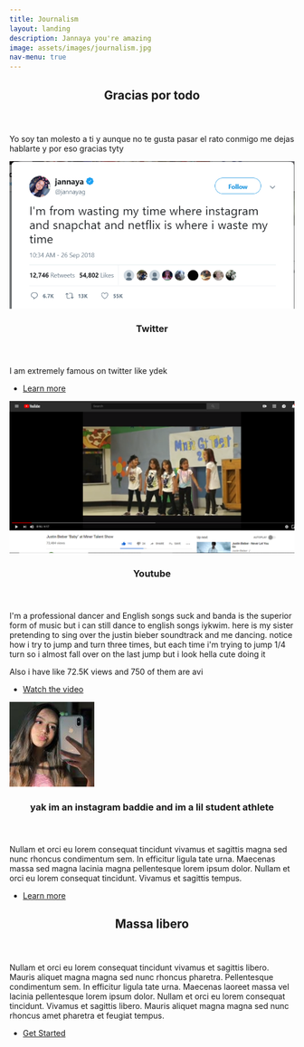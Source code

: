 ```yaml
---
title: Journalism
layout: landing
description: Jannaya you're amazing
image: assets/images/journalism.jpg
nav-menu: true
---
```

<!-- Main -->
<div id="main">

<!-- One -->
<section id="one">
	<div class="inner">
		<header class="major">
			<h2>Gracias por todo</h2>
		</header>
		<p>Yo soy tan molesto a ti y aunque no te gusta pasar el rato conmigo me dejas hablarte y por eso gracias tyty</p>
	</div>
</section>

<!-- Two -->
<section id="two" class="spotlights">
	<section>
		<a href="generic.html" class="image">
			<img src="assets/images/jannayaverified.PNG" alt="" data-position="center center" />
		</a>
		<div class="content">
			<div class="inner">
				<header class="major">
					<h3>Twitter</h3>
				</header>
				<p>I am extremely famous on twitter like ydek</p>
				<ul class="actions">
					<li><a href="javascript:alert('I just saw you but i miss you')" class="button">Learn more</a></li>
				</ul>
			</div>
		</div>
	</section>
	<section>
		<a href="generic.html" class="image">
			<img src="assets/images/yt.jpg" alt="" data-position="top center" />
		</a>
		<div class="content">
			<div class="inner">
				<header class="major">
					<h3>Youtube</h3>
				</header>
				<p>I'm a professional dancer and English songs suck and banda is the superior form of music but i can still dance to english songs iykwim. here is my sister pretending to sing over the justin bieber soundtrack and me dancing. notice how i try to jump and turn three times, but each time i'm trying to jump 1/4 turn so i almost fall over on the last jump but i look hella cute doing it</p> <p>Also i have like 72.5K views and 750 of them are avi</p>
				<ul class="actions">
					<li><a href="https://www.youtube.com/watch?v=9JpvQRoB_6M" class="button">Watch the video</a></li>
				</ul>
			</div>
		</div>
	</section>
	<section>
		<a href="generic.html" class="image">
			<img src="assets/images/jannaya.jpg" alt="" data-position="25% 25%" />
		</a>
		<div class="content">
			<div class="inner">
				<header class="major">
					<h3>yak im an instagram baddie and im a lil student athlete</h3>
				</header>
				<p>Nullam et orci eu lorem consequat tincidunt vivamus et sagittis magna sed nunc rhoncus condimentum sem. In efficitur ligula tate urna. Maecenas massa sed magna lacinia magna pellentesque lorem ipsum dolor. Nullam et orci eu lorem consequat tincidunt. Vivamus et sagittis tempus.</p>
				<ul class="actions">
					<li><a href="generic.html" class="button">Learn more</a></li>
				</ul>
			</div>
		</div>
	</section>
</section>

<!-- Three -->
<section id="three">
	<div class="inner">
		<header class="major">
			<h2>Massa libero</h2>
		</header>
		<p>Nullam et orci eu lorem consequat tincidunt vivamus et sagittis libero. Mauris aliquet magna magna sed nunc rhoncus pharetra. Pellentesque condimentum sem. In efficitur ligula tate urna. Maecenas laoreet massa vel lacinia pellentesque lorem ipsum dolor. Nullam et orci eu lorem consequat tincidunt. Vivamus et sagittis libero. Mauris aliquet magna magna sed nunc rhoncus amet pharetra et feugiat tempus.</p>
		<ul class="actions">
			<li><a href="generic.html" class="button next">Get Started</a></li>
		</ul>
	</div>
</section>

</div>
